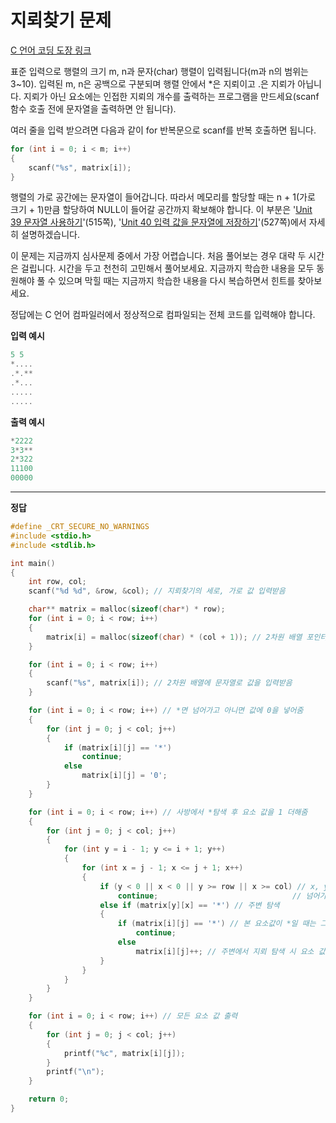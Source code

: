 # 지뢰찾기 문제

[C 언어 코딩 도장 링크](https://dojang.io/mod/quiz/view.php?id=324)

표준 입력으로 행렬의 크기 m, n과 문자(char) 행렬이 입력됩니다(m과 n의 범위는 3~10). 입력된 m, n은 공백으로 구분되며 행렬 안에서 *은 지뢰이고 .은 지뢰가 아닙니다. 지뢰가 아닌 요소에는 인접한 지뢰의 개수를 출력하는 프로그램을 만드세요(scanf 함수 호출 전에 문자열을 출력하면 안 됩니다).

여러 줄을 입력 받으려면 다음과 같이 for 반복문으로 scanf를 반복 호출하면 됩니다.

```C
for (int i = 0; i < m; i++)
{
    scanf("%s", matrix[i]);
}
```

행렬의 가로 공간에는 문자열이 들어갑니다. 따라서 메모리를 할당할 때는 n + 1(가로 크기 + 1)만큼 할당하여 NULL이 들어갈 공간까지 확보해야 합니다. 이 부분은 '[Unit 39 문자열 사용하기](https://dojang.io/course/view.php?id=2&section=50)'(515쪽), '[Unit 40 입력 값을 문자열에 저장하기](https://dojang.io/course/view.php?id=2&section=51)'(527쪽)에서 자세히 설명하겠습니다.

이 문제는 지금까지 심사문제 중에서 가장 어렵습니다. 처음 풀어보는 경우 대략 두 시간은 걸립니다. 시간을 두고 천천히 고민해서 풀어보세요. 지금까지 학습한 내용을 모두 동원해야 풀 수 있으며 막힐 때는 지금까지 학습한 내용을 다시 복습하면서 힌트를 찾아보세요.

정답에는 C 언어 컴파일러에서 정상적으로 컴파일되는 전체 코드를 입력해야 합니다.

**입력 예시**

```C
5 5
*....
.*.**
.*...
.....
.....
```

**출력 예시**

```C
*2222
3*3**
2*322
11100
00000
```

---

**정답**

```C
#define _CRT_SECURE_NO_WARNINGS
#include <stdio.h>
#include <stdlib.h>

int main()
{
	int row, col;
	scanf("%d %d", &row, &col); // 지뢰찾기의 세로, 가로 값 입력받음

	char** matrix = malloc(sizeof(char*) * row);
	for (int i = 0; i < row; i++)
	{
		matrix[i] = malloc(sizeof(char) * (col + 1)); // 2차원 배열 포인터로 생성
	}

	for (int i = 0; i < row; i++)
	{
		scanf("%s", matrix[i]); // 2차원 배열에 문자열로 값을 입력받음
	}

	for (int i = 0; i < row; i++) // *면 넘어가고 아니면 값에 0을 넣어줌
	{
		for (int j = 0; j < col; j++)
		{
			if (matrix[i][j] == '*')
				continue;
			else
				matrix[i][j] = '0';
		}
	}

	for (int i = 0; i < row; i++) // 사방에서 *탐색 후 요소 값을 1 더해줌
	{
		for (int j = 0; j < col; j++)
		{
			for (int y = i - 1; y <= i + 1; y++)
			{
				for (int x = j - 1; x <= j + 1; x++)
				{
					if (y < 0 || x < 0 || y >= row || x >= col) // x, y 가 2차원 배열의 범위를
						continue;                              // 넘어가면 continue
					else if (matrix[y][x] == '*') // 주변 탐색
					{
						if (matrix[i][j] == '*') // 본 요소값이 *일 때는 그냥 넘어감
							continue;
						else
							matrix[i][j]++; // 주변에서 지뢰 탐색 시 요소 값 +1
					}
				}
			}
		}
	}

	for (int i = 0; i < row; i++) // 모든 요소 값 출력
	{
		for (int j = 0; j < col; j++)
		{
			printf("%c", matrix[i][j]);
		}
		printf("\n");
	}

	return 0;
}
```

